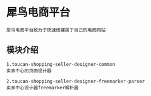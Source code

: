 # 犀鸟电商平台

    犀鸟电商平台致力于快速搭建属于自己的电商网站

## 模块介绍
    1.toucan-shopping-seller-designer-common
    卖家中心的页面设计器
    
    2.toucan-shopping-seller-designer-freemarker-parser
    卖家中心设计器freemarker解析器
    
    